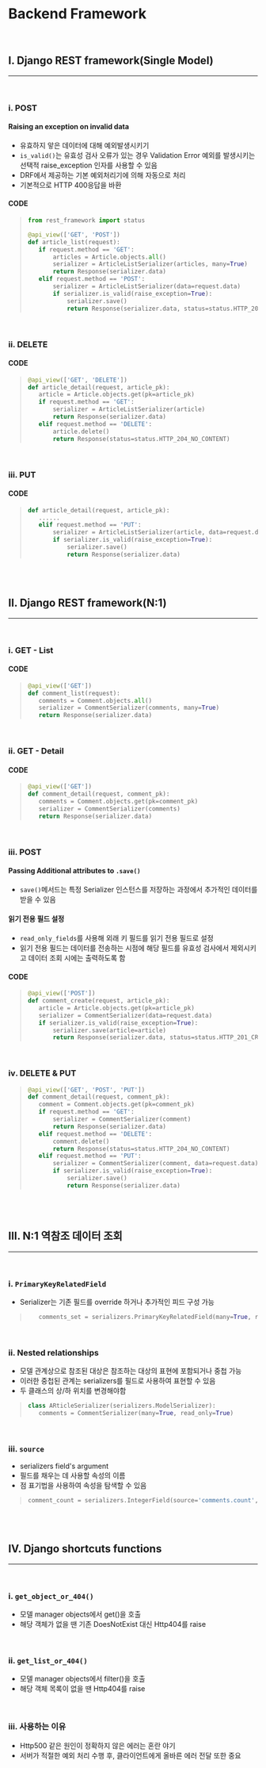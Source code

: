 # Backend Framework
<br>

## <b>Ⅰ. Django REST framework(Single Model)</b>

---
<br>

### <b>ⅰ. POST</b>

#### Raising an exception on invalid data
- 유효하지 앟은 데이터에 대해 예외발생시키기
- `is_valid()`는 유효성 검사 오류가 있는 경우 Validation Error 예외를 발생시키는 선택적 raise_exception 인자를 사용할 수 있음
- DRF에서 제공하는 기본 예외처리기에 의해 자동으로 처리
- 기본적으로 HTTP 400응답을 바환
  
#### CODE
>```python
>from rest_framework import status
>
>@api_view(['GET', 'POST'])
>def article_list(request):
>    if request.method == 'GET':
>        articles = Article.objects.all()
>        serializer = ArticleListSerializer(articles, many=True)
>        return Response(serializer.data)
>    elif request.method == 'POST':
>        serializer = ArticleListSerializer(data=request.data)
>        if serializer.is_valid(raise_exception=True):
>            serializer.save()
>            return Response(serializer.data, status=status.HTTP_201_CREATED)
>```

<br>

### <b>ⅱ. DELETE</b>

#### CODE
>```python
>@api_view(['GET', 'DELETE'])
>def article_detail(request, article_pk):
>    article = Article.objects.get(pk=article_pk)
>    if request.method == 'GET':
>        serializer = ArticleListSerializer(article)
>        return Response(serializer.data)
>    elif request.method == 'DELETE':
>        article.delete()
>        return Response(status=status.HTTP_204_NO_CONTENT)
>```

<br>

### <b>ⅲ. PUT</b>

#### CODE
>```python
>def article_detail(request, article_pk):
>    ......
>    elif request.method == 'PUT':
>        serializer = ArticleListSerializer(article, data=request.data)
>        if serializer.is_valid(raise_exception=True):
>            serializer.save()
>            return Response(serializer.data)
>```

<br><br>

## <b>Ⅱ. Django REST framework(N:1)</b>

---
<br>

### <b>ⅰ. GET - List</b>

#### CODE
>```python
>@api_view(['GET'])
>def comment_list(request):
>    comments = Comment.objects.all()
>    serializer = CommentSerializer(comments, many=True)
>    return Response(serializer.data)
>```

<br>

### <b>ⅱ. GET - Detail</b>

#### CODE
>```python
>@api_view(['GET'])
>def comment_detail(request, comment_pk):
>    comments = Comment.objects.get(pk=comment_pk)
>    serializer = CommentSerializer(comments)
>    return Response(serializer.data)
>```

<br>

### <b>ⅲ. POST</b>

#### Passing Additional attributes to `.save()`
- `save()`메서드는 특정 Serializer 인스턴스를 저장하는 과정에서 추가적인 데이터를 받을 수 있음
  
#### 읽기 전용 필드 설정
- `read_only_fields`를 사용해 외래 키 필드를 읽기 전용 필드로 설정
- 읽기 전용 필드는 데이터를 전송하는 시점에 해당 필드를 유효성 검사에서 제외시키고 데이터 조회 시에는 출력하도록 함

#### CODE
>```python
>@api_view(['POST'])
>def comment_create(request, article_pk):
>    article = Article.objects.get(pk=article_pk)
>    serializer = CommentSerializer(data=request.data)
>    if serializer.is_valid(raise_exception=True):
>        serializer.save(article=article)
>        return Response(serializer.data, status=status.HTTP_201_CREATED)
>```

<br>

### <b>ⅳ. DELETE & PUT</b>
>```python
>@api_view(['GET', 'POST', 'PUT'])
>def comment_detail(request, comment_pk):
>    comment = Comment.objects.get(pk=comment_pk)
>    if request.method == 'GET':
>        serializer = CommentSerializer(comment)
>        return Response(serializer.data)
>    elif request.method == 'DELETE':
>        comment.delete()
>        return Response(status=status.HTTP_204_NO_CONTENT)
>    elif request.method == 'PUT':
>        serializer = CommentSerializer(comment, data=request.data)
>        if serializer.is_valid(raise_exception=True):
>            serializer.save()
>            return Response(serializer.data)
>```

<br><br>

## <b>Ⅲ. N:1 역참조 데이터 조회</b>

---
<br>

### <b>ⅰ. `PrimaryKeyRelatedField`</b>
- Serializer는 기존 필드를 override 하거나 추가적인 피드 구성 가능
>```python
>    comments_set = serializers.PrimaryKeyRelatedField(many=True, read_only=True)
>```

<br>

### <b>ⅱ. Nested relationships</b>
- 모델 관계상으로 참조된 대상은 참조하는 대상의 표현에 포함되거나 중첩 가능
- 이러한 중첩된 관계는 serializers를 필드로 사용하여 표현할 수 있음
- 두 클래스의 상/하 위치를 변경해야함
>```python
>class ARticleSerializer(serializers.ModelSerializer):
>    comments = CommentSerializer(many=True, read_only=True)
>```

<br>

### <b>ⅲ. `source`</b>
- serializers field's argument
- 필드를 채우는 데 사용할 속성의 이름
- 점 표기법을 사용하여 속성을 탐색할 수 있음
>```python
>comment_count = serializers.IntegerField(source='comments.count', read_only=True)
>```

<br><br>

## <b>Ⅳ. Django shortcuts functions</b>

---
<br>

### <b>ⅰ. `get_object_or_404()`</b>
- 모델 manager objects에서 get()을 호출
- 해당 객체가 없을 땐 기존 DoesNotExist 대신 Http404를 raise

<br>

### <b>ⅱ. `get_list_or_404()`</b>
- 모델 manager objects에서 filter()을 호출
- 해당 객체 목록이 없을 땐 Http404를 raise

<br>

### <b>ⅲ. 사용하는 이유</b>
- Http500 같은 원인이 정확하지 않은 에러는 혼란 야기
- 서버가 적절한 예외 처리 수행 후, 클라이언트에게 올바른 에러 전달 또한 중요